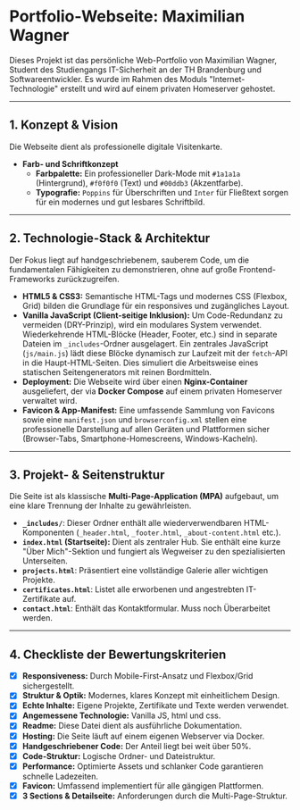 # Portfolio-Webseite: Maximilian Wagner

Dieses Projekt ist das persönliche Web-Portfolio von Maximilian Wagner, Student des Studiengangs IT-Sicherheit an der TH Brandenburg und Softwareentwickler. Es wurde im Rahmen des Moduls "Internet-Technologie" erstellt und wird auf einem privaten Homeserver gehostet.

---

## 1. Konzept & Vision

Die Webseite dient als professionelle digitale Visitenkarte.


* **Farb- und Schriftkonzept**
	* **Farbpalette:** Ein professioneller Dark-Mode mit `#1a1a1a` (Hintergrund), `#f0f0f0` (Text) und `#00ddb3` (Akzentfarbe).
	* **Typografie:** `Poppins` für Überschriften und `Inter` für Fließtext sorgen für ein modernes und gut lesbares Schriftbild.

---

## 2. Technologie-Stack & Architektur

Der Fokus liegt auf handgeschriebenem, sauberem Code, um die fundamentalen Fähigkeiten zu demonstrieren, ohne auf große Frontend-Frameworks zurückzugreifen.

* **HTML5 & CSS3:** Semantische HTML-Tags und modernes CSS (Flexbox, Grid) bilden die Grundlage für ein responsives und zugängliches Layout.
* **Vanilla JavaScript (Client-seitige Inklusion):** Um Code-Redundanz zu vermeiden (DRY-Prinzip), wird ein modulares System verwendet. Wiederkehrende HTML-Blöcke (Header, Footer, etc.) sind in separate Dateien im `_includes`-Ordner ausgelagert. Ein zentrales JavaScript (`js/main.js`) lädt diese Blöcke dynamisch zur Laufzeit mit der `fetch`-API in die Haupt-HTML-Seiten. Dies simuliert die Arbeitsweise eines statischen Seitengenerators mit reinen Bordmitteln.
* **Deployment:** Die Webseite wird über einen **Nginx-Container** ausgeliefert, der via **Docker Compose** auf einem privaten Homeserver verwaltet wird.
* **Favicon & App-Manifest:** Eine umfassende Sammlung von Favicons sowie eine `manifest.json` und `browserconfig.xml` stellen eine professionelle Darstellung auf allen Geräten und Plattformen sicher (Browser-Tabs, Smartphone-Homescreens, Windows-Kacheln).

---

## 3. Projekt- & Seitenstruktur

Die Seite ist als klassische **Multi-Page-Application (MPA)** aufgebaut, um eine klare Trennung der Inhalte zu gewährleisten.

* **`_includes/`**: Dieser Ordner enthält alle wiederverwendbaren HTML-Komponenten (`_header.html`, `_footer.html`, `_about-content.html` etc.).
* **`index.html` (Startseite):** Dient als zentraler Hub. Sie enthält eine kurze "Über Mich"-Sektion und fungiert als Wegweiser zu den spezialisierten Unterseiten.
* **`projects.html`**: Präsentiert eine vollständige Galerie aller wichtigen Projekte.
* **`certificates.html`**: Listet alle erworbenen und angestrebten IT-Zertifikate auf.
* **`contact.html`**: Enthält das Kontaktformular. Muss noch Überarbeitet werden.
---

## 4. Checkliste der Bewertungskriterien

-   [x] **Responsiveness:** Durch Mobile-First-Ansatz und Flexbox/Grid sichergestellt.
-   [x] **Struktur & Optik:** Modernes, klares Konzept mit einheitlichem Design.
-   [x] **Echte Inhalte:** Eigene Projekte, Zertifikate und Texte werden verwendet.
-   [x] **Angemessene Technologie:** Vanilla JS, html und css.
-   [x] **Readme:** Diese Datei dient als ausführliche Dokumentation.
-   [x] **Hosting:** Die Seite läuft auf einem eigenen Webserver via Docker.
-   [x] **Handgeschriebener Code:** Der Anteil liegt bei weit über 50%.
-   [x] **Code-Struktur:** Logische Ordner- und Dateistruktur.
-   [x] **Performance:** Optimierte Assets und schlanker Code garantieren schnelle Ladezeiten.
-   [x] **Favicon:** Umfassend implementiert für alle gängigen Plattformen.
-   [x] **3 Sections & Detailseite:** Anforderungen durch die Multi-Page-Struktur.
